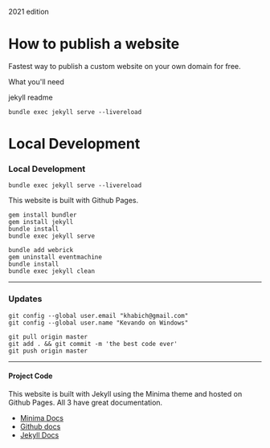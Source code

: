2021 edition



# How to publish a website


Fastest way to publish a custom website on your own domain for free.


What you'll need

jekyll readme


```
bundle exec jekyll serve --livereload
```

# Local Development


### Local Development


```
bundle exec jekyll serve --livereload
```

This website is built with Github Pages. 





```
gem install bundler
gem install jekyll
bundle install
bundle exec jekyll serve
```

```
bundle add webrick
gem uninstall eventmachine
bundle install
bundle exec jekyll clean
```


---


### Updates

```
git config --global user.email "khabich@gmail.com"
git config --global user.name "Kevando on Windows"

git pull origin master
git add . && git commit -m 'the best code ever'
git push origin master
```

---

#### Project Code

This website is built with Jekyll using the Minima theme and hosted on Github Pages. All 3 have great documentation.



- [Minima Docs](https://github.com/jekyll/minima)
- [Github docs](https://docs.github.com/en/pages/setting-up-a-github-pages-site-with-jekyll/testing-your-github-pages-site-locally-with-jekyll)
- [Jekyll Docs](https://jekyllrb.com/docs/)


